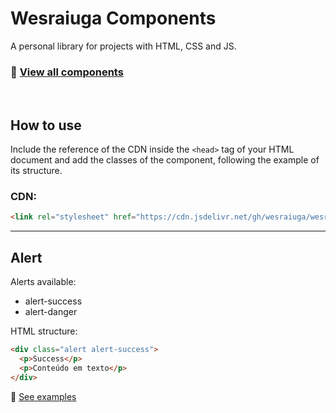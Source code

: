 # Wesraiuga Components

A personal library for projects with HTML, CSS and JS.

### 🔗 [View all components](https://wesraiuga.github.io/wesraiuga-components/)
<br/>

## How to use
Include the reference of the CDN inside the ``<head>`` tag of your HTML document and add the classes of the component, following the example of its structure.
<br/>

### CDN:
``` html
<link rel="stylesheet" href="https://cdn.jsdelivr.net/gh/wesraiuga/wesraiuga-components@main/css/style.css">
```
<hr>

## **Alert**

Alerts available:
- alert-success
- alert-danger

HTML structure:
```html
<div class="alert alert-success">
  <p>Success</p>
  <p>Conteúdo em texto</p>
</div>
```
🔗 [See examples](https://wesraiuga.github.io/wesraiuga-components/#alert)
<!-- Output:

<img width="250" src="readme_assets/img/alert-success_example.png"> -->

<br/> <br/>
